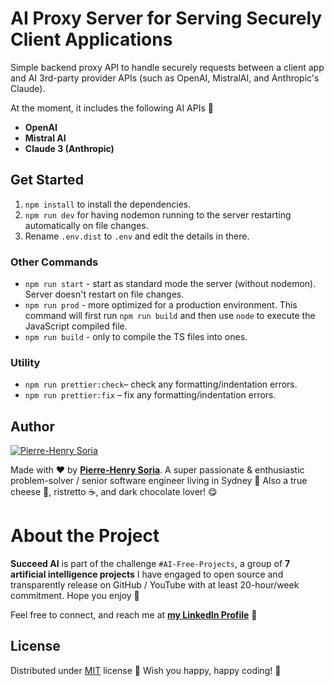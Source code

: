 # AI Proxy Server for Serving Securely Client Applications

Simple backend proxy API to handle securely requests between a client app and AI 3rd-party provider APIs (such as OpenAI, MistralAI, and Anthropic's Claude).


At the moment, it includes the following AI APIs 🚀

- **OpenAI**
- **Mistral AI**
- **Claude 3 (Anthropic)**


## Get Started

1. `npm install` to install the dependencies.
2. `npm run dev` for having nodemon running to the server restarting automatically on file changes.
3. Rename `.env.dist` to `.env` and edit the details in there.


### Other Commands

- `npm run start` - start as standard mode the server (without nodemon). Server doesn't restart on file changes.
- `npm run prod` - more optimized for a production environment. This command will first run `npm run build` and then use `node` to execute the JavaScript compiled file.
- `npm run build` - only to compile the TS files into ones.


### Utility

- `npm run prettier:check`– check any formatting/indentation errors.
- `npm run prettier:fix` – fix any formatting/indentation errors.


## Author

[![Pierre-Henry Soria](https://avatars0.githubusercontent.com/u/1325411?s=200)](https://ph7.me "Pierre-Henry Soria, Software Developer")

Made with ❤️ by **[Pierre-Henry Soria](https://pierrehenry.be)**. A super passionate & enthusiastic problem-solver / senior software engineer living in Sydney 🦘 Also a true cheese 🧀, ristretto ☕️, and dark chocolate lover! 😋


# About the Project

**Succeed AI** is part of the challenge `#AI-Free-Projects`, a group of **7 artificial intelligence projects** I have engaged to open source and transparently release on GitHub / YouTube with at least 20-hour/week commitment. Hope you enjoy 🤗

Feel free to connect, and reach me at **[my LinkedIn Profile](https://www.linkedin.com/in/ph7enry/)** 🚀


## License

Distributed under [MIT](https://opensource.org/license/mit) license 🎉 Wish you happy, happy coding! 🤠

